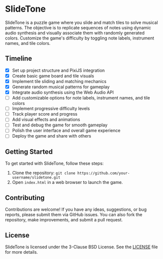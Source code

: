 # SlideTone

SlideTone is a puzzle game where you slide and match tiles to solve musical patterns. The objective is to replicate sequences of notes using dynamic audio synthesis and visually associate them with randomly generated colors. Customize the game's difficulty by toggling note labels, instrument names, and tile colors.

## Timeline

- [x] Set up project structure and PixiJS integration
- [x] Create basic game board and tile visuals
- [x] Implement tile sliding and matching mechanics
- [x] Generate random musical patterns for gameplay
- [x] Integrate audio synthesis using the Web Audio API
- [ ] Add customizable options for note labels, instrument names, and tile colors
- [ ] Implement progressive difficulty levels
- [ ] Track player score and progress
- [ ] Add visual effects and animations
- [ ] Test and debug the game for smooth gameplay
- [ ] Polish the user interface and overall game experience
- [ ] Deploy the game and share with others

## Getting Started

To get started with SlideTone, follow these steps:

1. Clone the repository: `git clone https://github.com/your-username/slidetone.git`
2. Open `index.html` in a web browser to launch the game.

## Contributing

Contributions are welcome! If you have any ideas, suggestions, or bug reports, please submit them via GitHub issues. You can also fork the repository, make improvements, and submit a pull request.

## License

SlideTone is licensed under the 3-Clause BSD License. See the [LICENSE](LICENSE) file for more details.
